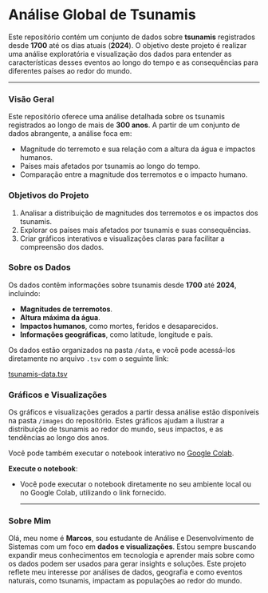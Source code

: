 # Análise Global de Tsunamis

Este repositório contém um conjunto de dados sobre **tsunamis** registrados desde **1700** até os dias atuais (**2024**). O objetivo deste projeto é realizar uma análise exploratória e visualização dos dados para entender as características desses eventos ao longo do tempo e as consequências para diferentes países ao redor do mundo.

---

### Visão Geral

Este repositório oferece uma análise detalhada sobre os tsunamis registrados ao longo de mais de **300 anos**. A partir de um conjunto de dados abrangente, a análise foca em:

- Magnitude do terremoto e sua relação com a altura da água e impactos humanos.
- Países mais afetados por tsunamis ao longo do tempo.
- Comparação entre a magnitude dos terremotos e o impacto humano.

### Objetivos do Projeto

1. Analisar a distribuição de magnitudes dos terremotos e os impactos dos tsunamis.
2. Explorar os países mais afetados por tsunamis e suas consequências.
3. Criar gráficos interativos e visualizações claras para facilitar a compreensão dos dados.

### Sobre os Dados

Os dados contêm informações sobre tsunamis desde **1700** até **2024**, incluindo:
- **Magnitudes de terremotos**.
- **Altura máxima da água**.
- **Impactos humanos**, como mortes, feridos e desaparecidos.
- **Informações geográficas**, como latitude, longitude e país.

Os dados estão organizados na pasta `/data`, e você pode acessá-los diretamente no arquivo `.tsv` com o seguinte link:

[tsunamis-data.tsv](https://github.com/roaring90s/tsunamis-analise-global/blob/main/data/tsunamis-data.tsv)

### Gráficos e Visualizações

Os gráficos e visualizações gerados a partir dessa análise estão disponíveis na pasta `/images` do repositório. Estes gráficos ajudam a ilustrar a distribuição de tsunamis ao redor do mundo, seus impactos, e as tendências ao longo dos anos.

Você pode também executar o notebook interativo no [Google Colab](https://colab.research.google.com/github/roaring90s/tsunamis-analise-global/blob/main/1_tsunami-world-analysis.ipynb).

**Execute o notebook**:
- Você pode executar o notebook diretamente no seu ambiente local ou no Google Colab, utilizando o link fornecido.

  ---

### Sobre Mim

Olá, meu nome é **Marcos**, sou estudante de Análise e Desenvolvimento de Sistemas com um foco em **dados e visualizações**. Estou sempre buscando expandir meus conhecimentos em tecnologia e aprender mais sobre como os dados podem ser usados para gerar insights e soluções. Este projeto reflete meu interesse por análises de dados, geografia e como eventos naturais, como tsunamis, impactam as populações ao redor do mundo.
